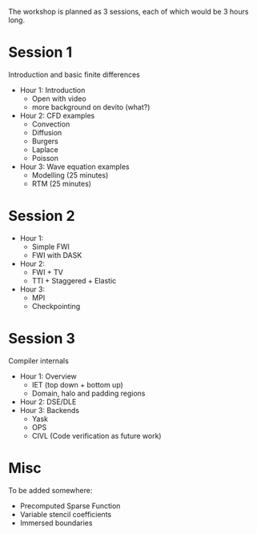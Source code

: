 The workshop is planned as 3 sessions, each of which would be 3 hours long. 
# Session 1
Introduction and basic finite differences
- Hour 1: Introduction 
  * Open with video
  * more background on devito (what?)
- Hour 2: CFD examples
  * Convection
  * Diffusion
  * Burgers
  * Laplace
  * Poisson
- Hour 3: Wave equation examples
  * Modelling (25 minutes)
  * RTM (25 minutes)
# Session 2
- Hour 1: 
  * Simple FWI 
  * FWI with DASK
- Hour 2: 
  * FWI + TV
  * TTI + Staggered + Elastic
- Hour 3: 
  * MPI
  * Checkpointing
# Session 3
Compiler internals
- Hour 1: Overview
  * IET (top down + bottom up)
  * Domain, halo and padding regions
- Hour 2: DSE/DLE
- Hour 3: Backends
  * Yask
  * OPS
  * CIVL (Code verification as future work)

# Misc
To be added somewhere:
- Precomputed Sparse Function
- Variable stencil coefficients
- Immersed boundaries